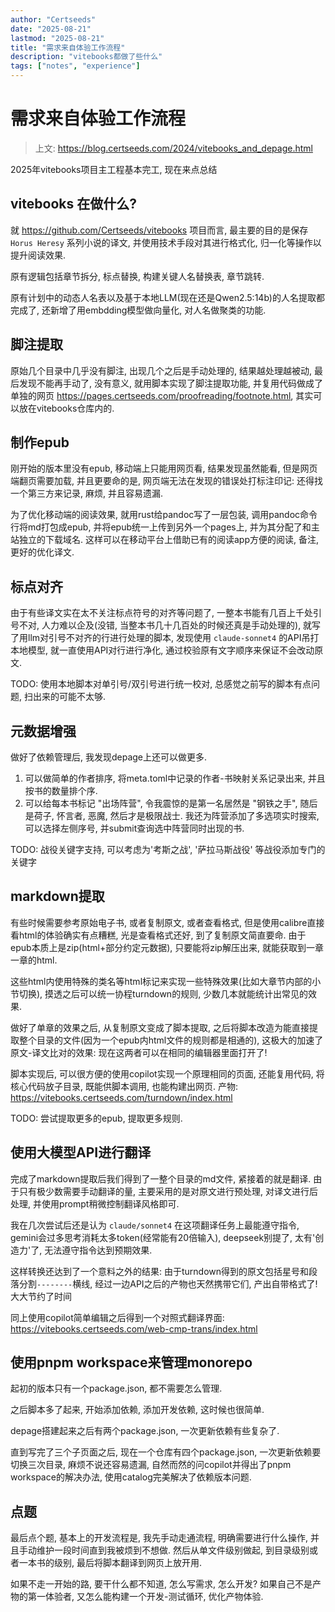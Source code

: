 ```yaml
---
author: "Certseeds"
date: "2025-08-21"
lastmod: "2025-08-21"
title: "需求来自体验工作流程"
description: "vitebooks都做了些什么"
tags: ["notes", "experience"]
---
```


# 需求来自体验工作流程

> 上文: <https://blog.certseeds.com/2024/vitebooks_and_depage.html>

2025年vitebooks项目主工程基本完工, 现在来点总结

## vitebooks 在做什么?

就 <https://github.com/Certseeds/vitebooks> 项目而言, 最主要的目的是保存 `Horus Heresy` 系列小说的译文, 并使用技术手段对其进行格式化, 归一化等操作以提升阅读效果.

原有逻辑包括章节拆分, 标点替换, 构建关键人名替换表, 章节跳转.

原有计划中的动态人名表以及基于本地LLM(现在还是Qwen2.5:14b)的人名提取都完成了, 还新增了用embdding模型做向量化, 对人名做聚类的功能.

## 脚注提取

原始几个目录中几乎没有脚注, 出现几个之后是手动处理的, 结果越处理越被动, 最后发现不能再手动了, 没有意义, 就用脚本实现了脚注提取功能, 并复用代码做成了单独的网页 <https://pages.certseeds.com/proofreading/footnote.html>, 其实可以放在vitebooks仓库内的.

## 制作epub

刚开始的版本里没有epub, 移动端上只能用网页看, 结果发现虽然能看, 但是网页端翻页需要加载, 并且更要命的是, 网页端无法在发现的错误处打标注印记: 还得找一个第三方来记录, 麻烦, 并且容易遗漏.

为了优化移动端的阅读效果, 就用rust给pandoc写了一层包装, 调用pandoc命令行将md打包成epub, 并将epub统一上传到另外一个pages上, 并为其分配了和主站独立的下载域名. 这样可以在移动平台上借助已有的阅读app方便的阅读, 备注, 更好的优化译文.

## 标点对齐

由于有些译文实在太不关注标点符号的对齐等问题了, 一整本书能有几百上千处引号不对, 人力难以企及(没错, 当整本书几十几百处的时候还真是手动处理的), 就写了用llm对引号不对齐的行进行处理的脚本, 发现使用 `claude-sonnet4` 的API吊打本地模型, 就一直使用API对行进行净化, 通过校验原有文字顺序来保证不会改动原文.

TODO: 使用本地脚本对单引号/双引号进行统一校对, 总感觉之前写的脚本有点问题, 扫出来的可能不太够.

## 元数据增强

做好了依赖管理后, 我发现depage上还可以做更多.

1. 可以做简单的作者排序, 将meta.toml中记录的作者-书映射关系记录出来, 并且按书的数量排个序.
2. 可以给每本书标记 "出场阵营", 令我震惊的是第一名居然是 "钢铁之手", 随后是荷子, 怀言者,  恶魔, 然后才是极限战士. 我还为阵营添加了多选项实时搜索, 可以选择左侧序号, 并submit查询选中阵营同时出现的书.

TODO: 战役关键字支持, 可以考虑为'考斯之战', '萨拉马斯战役' 等战役添加专门的关键字

## markdown提取

有些时候需要参考原始电子书, 或者复制原文, 或者查看格式, 但是使用calibre直接看html的体验确实有点糟糕, 光是查看格式还好, 到了复制原文简直要命. 由于epub本质上是zip(html+部分约定元数据), 只要能将zip解压出来, 就能获取到一章一章的html.

这些html内使用特殊的类名等html标记来实现一些特殊效果(比如大章节内部的小节切换), 摸透之后可以统一协程turndown的规则, 少数几本就能统计出常见的效果.

做好了单章的效果之后, 从复制原文变成了脚本提取, 之后将脚本改造为能直接提取整个目录的文件(因为一个epub内html文件的规则都是相通的), 这极大的加速了原文-译文比对的效果: 现在这两者可以在相同的编辑器里面打开了!

脚本实现后, 可以很方便的使用copilot实现一个原理相同的页面, 还能复用代码, 将核心代码放子目录, 既能供脚本调用, 也能构建出网页. 产物: <https://vitebooks.certseeds.com/turndown/index.html>

TODO: 尝试提取更多的epub, 提取更多规则.

## 使用大模型API进行翻译

完成了markdown提取后我们得到了一整个目录的md文件, 紧接着的就是翻译. 由于只有极少数需要手动翻译的量, 主要采用的是对原文进行预处理, 对译文进行后处理, 并使用prompt稍微控制翻译风格即可.

我在几次尝试后还是认为 `claude/sonnet4` 在这项翻译任务上最能遵守指令, gemini会过多思考消耗太多token(经常能有20倍输入), deepseek别提了, 太有'创造力'了, 无法遵守指令达到预期效果.

这样转换还达到了一个意料之外的结果: 由于turndown得到的原文包括星号和段落分割`--------`横线, 经过一边API之后的产物也天然携带它们, 产出自带格式了! 大大节约了时间

同上使用copilot简单编辑之后得到一个对照式翻译界面: <https://vitebooks.certseeds.com/web-cmp-trans/index.html>

## 使用pnpm workspace来管理monorepo

起初的版本只有一个package.json, 都不需要怎么管理.

之后脚本多了起来, 开始添加依赖, 添加开发依赖, 这时候也很简单.

depage搭建起来之后有两个package.json, 一次更新依赖有些复杂了.

直到写完了三个子页面之后, 现在一个仓库有四个package.json, 一次更新依赖要切换三次目录, 麻烦不说还容易遗漏, 自然而然的问copilot并得出了pnpm workspace的解决办法, 使用catalog完美解决了依赖版本问题.

## 点题

最后点个题, 基本上的开发流程是, 我先手动走通流程, 明确需要进行什么操作, 并且手动维护一段时间直到我被烦到不想做. 然后从单文件级别做起, 到目录级别或者一本书的级别, 最后将脚本翻译到网页上放开用.

如果不走一开始的路, 要干什么都不知道, 怎么写需求, 怎么开发? 如果自己不是产物的第一体验者, 又怎么能构建一个开发-测试循环, 优化产物体验.

